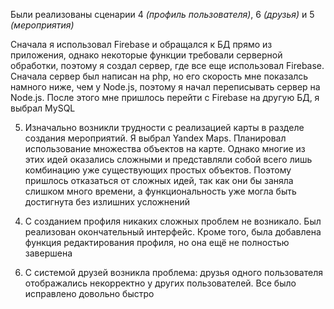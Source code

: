 Были реализованы сценарии 4 *(профиль пользователя)*, 6 *(друзья)* и 5 *(мероприятия)*

Сначала я использовал Firebase и обращался к БД прямо из приложения, однако некоторые функции требовали серверной обработки, поэтому я создал сервер, где все еще использовал Firebase. Сначала сервер был написан на php, но его скорость мне показалсь намного ниже, чем у Node.js, поэтому я начал переписывать сервер на Node.js. После этого мне пришлось перейти с Firebase на другую БД, я выбрал MySQL 

5) Изначально возникли трудности с реализацией карты в разделе создания мероприятий. Я выбрал Yandex Maps. Планировал использование множества объектов на карте. Однако многие из этих идей оказались сложными и представляли собой всего лишь комбинацию уже существующих простых объектов. 
Поэтому пришлось отказаться от сложных идей, так как они бы заняла слишком много времени, а функциональность уже могла быть достигнута без излишних усложнений

4. С созданием профиля никаких сложных проблем не возникало. Был реализован окончательный интерфейс. Кроме того, была добавлена функция редактирования профиля, но она ещё не полностью завершена

6) С системой друзей возникла проблема: друзья одного пользователя отображались некорректно у других пользователей. Все было исправлено довольно быстро